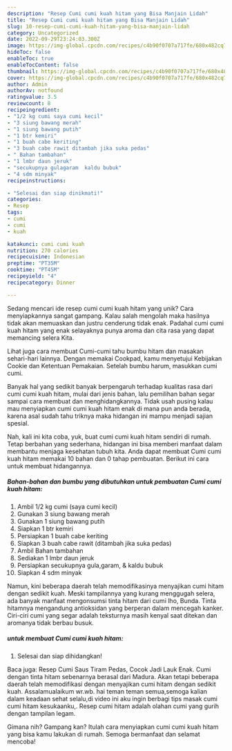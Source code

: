 ```yaml
---
description: "Resep Cumi cumi kuah hitam yang Bisa Manjain Lidah"
title: "Resep Cumi cumi kuah hitam yang Bisa Manjain Lidah"
slug: 10-resep-cumi-cumi-kuah-hitam-yang-bisa-manjain-lidah
category: Uncategorized
date: 2022-09-29T23:24:03.300Z
image: https://img-global.cpcdn.com/recipes/c4b90f0707a717fe/680x482cq70/cumi-cumi-kuah-hitam-foto-resep-utama.jpg
hideToc: false
enableToc: true
enableTocContent: false
thumbnail: https://img-global.cpcdn.com/recipes/c4b90f0707a717fe/680x482cq70/cumi-cumi-kuah-hitam-foto-resep-utama.jpg
cover: https://img-global.cpcdn.com/recipes/c4b90f0707a717fe/680x482cq70/cumi-cumi-kuah-hitam-foto-resep-utama.jpg
author: Admin
authorAv: notfound
ratingvalue: 3.5
reviewcount: 8
recipeingredient:
- "1/2 kg cumi saya cumi kecil"
- "3 siung bawang merah"
- "1 siung bawang putih"
- "1 btr kemiri"
- "1 buah cabe keriting"
- "3 buah cabe rawit ditambah jika suka pedas"
- " Bahan tambahan"
- "1 lmbr daun jeruk"
- "secukupnya gulagaram  kaldu bubuk"
- "4 sdm minyak"
recipeinstructions:

- "Selesai dan siap dinikmati!"
categories:
- Resep
tags:
- cumi
- cumi
- kuah

katakunci: cumi cumi kuah 
nutrition: 270 calories
recipecuisine: Indonesian
preptime: "PT35M"
cooktime: "PT45M"
recipeyield: "4"
recipecategory: Dinner

---
```





Sedang mencari ide resep cumi cumi kuah hitam yang unik? Cara menyiapkannya sangat gampang. Kalau salah mengolah maka hasilnya tidak akan memuaskan dan justru cenderung tidak enak. Padahal cumi cumi kuah hitam yang enak selayaknya punya aroma dan cita rasa yang dapat memancing selera Kita.





Lihat juga cara membuat Cumi-cumi tahu bumbu hitam dan masakan sehari-hari lainnya. Dengan memakai Cookpad, kamu menyetujui Kebijakan Cookie dan Ketentuan Pemakaian. Setelah bumbu harum, masukkan cumi cumi.

Banyak hal yang sedikit banyak berpengaruh terhadap kualitas rasa dari cumi cumi kuah hitam, mulai dari jenis bahan, lalu pemilihan bahan segar sampai cara membuat dan menghidangkannya. Tidak usah pusing kalau mau menyiapkan cumi cumi kuah hitam enak di mana pun anda berada, karena asal sudah tahu triknya maka hidangan ini mampu menjadi sajian spesial.






Nah, kali ini kita coba, yuk, buat cumi cumi kuah hitam sendiri di rumah. Tetap berbahan yang sederhana, hidangan ini bisa memberi manfaat dalam membantu menjaga kesehatan tubuh kita. Anda dapat membuat Cumi cumi kuah hitam memakai 10 bahan dan 0 tahap pembuatan. Berikut ini cara untuk membuat hidangannya.

<!--inarticleads1-->

##### Bahan-bahan dan bumbu yang dibutuhkan untuk pembuatan Cumi cumi kuah hitam:

1. Ambil 1/2 kg cumi (saya cumi kecil)
1. Gunakan 3 siung bawang merah
1. Gunakan 1 siung bawang putih
1. Siapkan 1 btr kemiri
1. Persiapkan 1 buah cabe keriting
1. Siapkan 3 buah cabe rawit (ditambah jika suka pedas)
1. Ambil  Bahan tambahan
1. Sediakan 1 lmbr daun jeruk
1. Persiapkan secukupnya gula,garam, &amp; kaldu bubuk
1. Siapkan 4 sdm minyak


Namun, kini beberapa daerah telah memodifikasinya menyajikan cumi hitam dengan sedikit kuah. Meski tampilannya yang kurang menggugah selera, ada banyak manfaat mengonsumsi tinta hitam dari cumi lho, Bunda. Tinta hitamnya mengandung antioksidan yang berperan dalam mencegah kanker. Ciri-ciri cumi yang segar adalah teksturnya masih kenyal saat ditekan dan aromanya tidak berbau busuk. 

<!--inarticleads2-->

#####  untuk membuat Cumi cumi kuah hitam:


1. Selesai dan siap dihidangkan!

Baca juga: Resep Cumi Saus Tiram Pedas, Cocok Jadi Lauk Enak. Cumi dengan tinta hitam sebenarnya berasal dari Madura. Akan tetapi beberapa daerah telah memodifikasi dengan menyajikan cumi hitam dengan sedikit kuah. Assalamualaikum wr.wb. hai teman teman semua,semoga kalian dalam keadaan sehat selalu,di video ini aku ingin berbagi tips masak cumi cumi hitam kesukaanku,. Resep cumi hitam adalah olahan cumi yang gurih dengan tampilan legam. 

Gimana nih? Gampang kan? Itulah cara menyiapkan cumi cumi kuah hitam yang bisa kamu lakukan di rumah. Semoga bermanfaat dan selamat mencoba!
